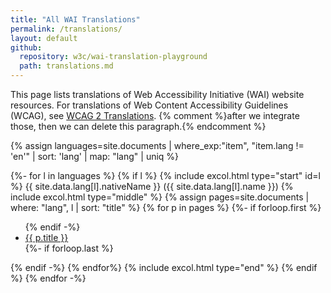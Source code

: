 ```yaml
---
title: "All WAI Translations"
permalink: /translations/
layout: default
github:
  repository: w3c/wai-translation-playground
  path: translations.md
---
```


This page lists translations of Web Accessibility Initiative (WAI) website resources. For translations of Web Content Accessibility Guidelines (WCAG), see [WCAG 2 Translations](https://www.w3.org/WAI/standards-guidelines/wcag/translations/). {% comment %}after we integrate those, then we can delete this paragraph.{% endcomment %}

{% assign languages=site.documents | where_exp:"item", "item.lang != 'en'" | sort: 'lang' | map: "lang" | uniq %}


{%- for l in languages %}
{% if l %}
{% include excol.html type="start" id=l %}
<span lang="{{l}}" bidi="auto">{{ site.data.lang[l].nativeName }}</span> ({{ site.data.lang[l].name }})
{% include excol.html type="middle" %}
  {% assign pages=site.documents | where: "lang", l | sort: "title" %}
  {% for p in pages %}
    {%- if forloop.first %}<ul lang="{{l}}">{% endif -%}
      <li><a href="{{ p.url | relative_url }}">{{ p.title }}</a></li>
    {%- if forloop.last  %}</ul>{% endif -%}
  {% endfor%}
{% include excol.html type="end" %}
{% endif %}
{% endfor -%}
